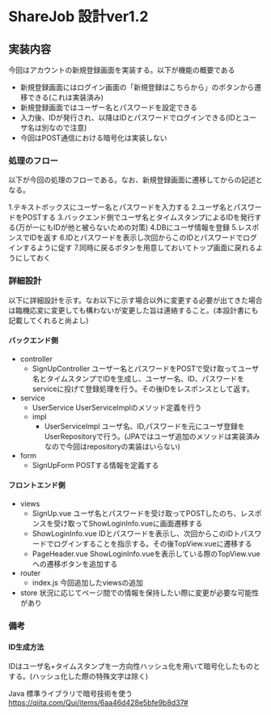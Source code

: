 # ShareJob 設計ver1.2

## 実装内容

今回はアカウントの新規登録画面を実装する。以下が機能の概要である

- 新規登録画面にはログイン画面の「新規登録はこちらから」のボタンから遷移できる(これは実装済み)
- 新規登録画面ではユーザー名とパスワードを設定できる
- 入力後、IDが発行され、以降はIDとパスワードでログインできる(IDとユーザ名は別なので注意)
- 今回はPOST通信における暗号化は実装しない

### 処理のフロー

以下が今回の処理のフローである。なお、新規登録画面に遷移してからの記述となる。

1.テキストボックスにユーザー名とパスワードを入力する
2.ユーザ名とパスワードをPOSTする
3.バックエンド側でユーザ名とタイムスタンプによるIDを発行する(万が一にもIDが他と被らないための対策)
4.DBにユーザ情報を登録
5.レスポンスでIDを返す
6.IDとパスワードを表示し次回からこのIDとパスワードでログインするように促す
7.同時に戻るボタンを用意しておいてトップ画面に戻れるようにしておく


### 詳細設計

以下に詳細設計を示す。なお以下に示す場合以外に変更する必要が出てきた場合は臨機応変に変更しても構わないが変更した旨は連絡すること。(本設計書にも記載してくれると尚よし)


#### バックエンド側
- controller
    - SignUpController ユーザー名とパスワードをPOSTで受け取ってユーザ名とタイムスタンプでIDを生成し、ユーザー名、ID、パスワードを
    serviceに投げて登録処理を行う。その後IDをレスポンスとして返す。
- service
    - UserService UserServiceImplのメソッド定義を行う
    - impl 
        - UserServiceImpl ユーザ名、ID,パスワードを元にユーザ登録をUserRepositoryで行う。(JPAではユーザ追加のメソッドは実装済みなので今回はrepositoryの実装はいらない)
- form
    - SignUpForm POSTする情報を定義する

#### フロントエンド側

- views
    - SignUp.vue ユーザ名とパスワードを受け取ってPOSTしたのち、レスポンスを受け取ってShowLoginInfo.vueに画面遷移する
    - ShowLoginInfo.vue IDとパスワードを表示し、次回からこのIDトパスワードでログインすることを指示する。その後TopView.vueに遷移する
    - PageHeader.vue ShowLoginInfo.vueを表示している際のTopView.vueへの遷移ボタンを追加する
- router
    - index.js 今回追加したviewsの追加
- store 状況に応じてページ間での情報を保持したい際に変更が必要な可能性があり

### 備考

#### ID生成方法

IDはユーザ名+タイムスタンプを一方向性ハッシュ化を用いて暗号化したものとする。(ハッシュ化した際の特殊文字は除く)

Java 標準ライブラリで暗号技術を使う
https://qiita.com/Qui/items/6aa46d428e5bfe9b8d37#
